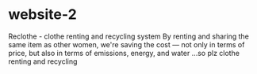 # website-2
Reclothe - clothe renting and recycling system
By renting and sharing the same item as other women, we're saving the cost — not only in terms of price, but also in terms of emissions, energy, and water ...so plz clothe renting and recycling
